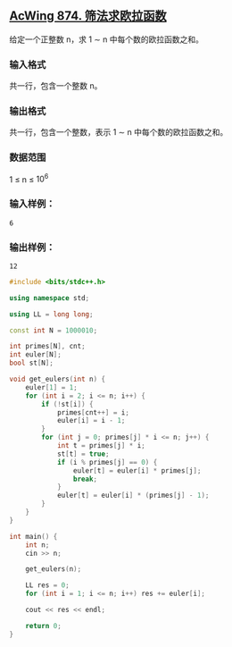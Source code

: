 ## [AcWing 874. 筛法求欧拉函数](https://www.acwing.com/problem/content/876/)

给定一个正整数 n，求 1 ∼ n 中每个数的欧拉函数之和。

### **输入格式**

共一行，包含一个整数 n。

### **输出格式**

共一行，包含一个整数，表示 1 ∼ n 中每个数的欧拉函数之和。

### **数据范围**

1 ≤ n ≤ $10^6$

### **输入样例：**

```
6
```

### **输出样例：**

```
12
```

```cpp
#include <bits/stdc++.h>

using namespace std;

using LL = long long;

const int N = 1000010;

int primes[N], cnt;
int euler[N];
bool st[N];

void get_eulers(int n) {
    euler[1] = 1;
    for (int i = 2; i <= n; i++) {
        if (!st[i]) {
            primes[cnt++] = i;
            euler[i] = i - 1;
        }
        for (int j = 0; primes[j] * i <= n; j++) {
            int t = primes[j] * i;
            st[t] = true;
            if (i % primes[j] == 0) {
                euler[t] = euler[i] * primes[j];
                break;
            }
            euler[t] = euler[i] * (primes[j] - 1);
        }
    }
}

int main() {
    int n;
    cin >> n;

    get_eulers(n);

    LL res = 0;
    for (int i = 1; i <= n; i++) res += euler[i];

    cout << res << endl;

    return 0;
}
```